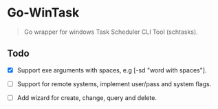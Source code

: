 # Go-WinTask 

> Go wrapper for windows Task Scheduler CLI Tool (schtasks).

## Todo

- [x] Support exe arguments with spaces, e.g [-sd "word with spaces"].
- [ ] Support for remote systems, implement user/pass and system flags.
- [ ] Add wizard for create, change, query and delete.

